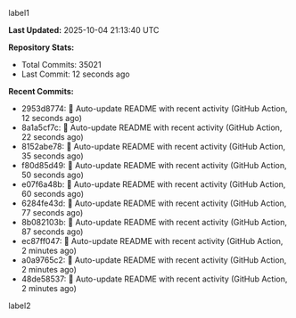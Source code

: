 
label1 
<!-- ACTIVITY_START -->
**Last Updated:** 2025-10-04 21:13:40 UTC

**Repository Stats:**
- Total Commits: 35021
- Last Commit: 12 seconds ago

**Recent Commits:**
- 2953d8774: 🤖 Auto-update README with recent activity (GitHub Action, 12 seconds ago)
- 8a1a5cf7c: 🤖 Auto-update README with recent activity (GitHub Action, 22 seconds ago)
- 8152abe78: 🤖 Auto-update README with recent activity (GitHub Action, 35 seconds ago)
- f80d85d49: 🤖 Auto-update README with recent activity (GitHub Action, 50 seconds ago)
- e07f6a48b: 🤖 Auto-update README with recent activity (GitHub Action, 60 seconds ago)
- 6284fe43d: 🤖 Auto-update README with recent activity (GitHub Action, 77 seconds ago)
- 8b082103b: 🤖 Auto-update README with recent activity (GitHub Action, 87 seconds ago)
- ec87ff047: 🤖 Auto-update README with recent activity (GitHub Action, 2 minutes ago)
- a0a9765c2: 🤖 Auto-update README with recent activity (GitHub Action, 2 minutes ago)
- 48de58537: 🤖 Auto-update README with recent activity (GitHub Action, 2 minutes ago)
<!-- ACTIVITY_END -->

label2
